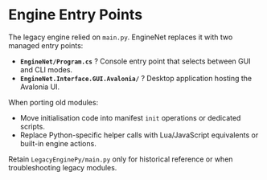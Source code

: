 # Engine Entry Points

The legacy engine relied on `main.py`. EngineNet replaces it with two managed entry points:

- **`EngineNet/Program.cs`** ? Console entry point that selects between GUI and CLI modes.
- **`EngineNet.Interface.GUI.Avalonia/`** ? Desktop application hosting the Avalonia UI.

When porting old modules:
- Move initialisation code into manifest `init` operations or dedicated scripts.
- Replace Python-specific helper calls with Lua/JavaScript equivalents or built-in engine actions.

Retain `LegacyEnginePy/main.py` only for historical reference or when troubleshooting legacy modules.
